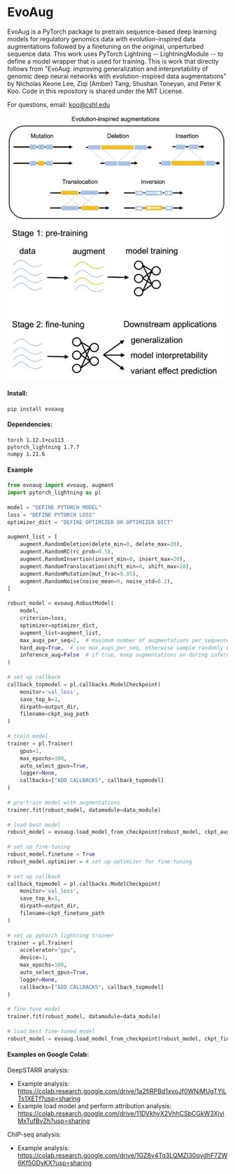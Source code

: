 # EvoAug

EvoAug is a PyTorch package to pretrain sequence-based deep learning models for regulatory genomics data with evolution-inspired data augmentations followed by a finetuning on the original, unperturbed sequence data. This work uses PyTorch Lightning -- LightningModule -- to define a model wrapper that is used for training. This is work that directly follows from "EvoAug: improving generalization and interpretability of genomic deep neural networks with evolution-inspired data augmentations" by Nicholas Keone Lee, Ziqi (Amber) Tang, Shushan Toneyan, and Peter K Koo. Code in this repository is shared under the MIT License.

For questions, email: koo@cshl.edu

<img src="fig/augmentations.png" alt="fig" width="500"/>

<img src="fig/overview.png" alt="overview" width="500"/>



#### Install:

```
pip install evoaug
```


#### Dependencies:

```
torch 1.12.1+cu113
pytorch_lightning 1.7.7
numpy 1.21.6
```


#### Example

```python
from evoaug import evoaug, augment
import pytorch_lightning as pl

model = "DEFINE PYTORCH MODEL"
loss = "DEFINE PYTORCH LOSS"
optimizer_dict = "DEFINE OPTIMIZER OR OPTIMIZER DICT"

augment_list = [
	augment.RandomDeletion(delete_min=0, delete_max=20),
	augment.RandomRC(rc_prob=0.5),
	augment.RandomInsertion(insert_min=0, insert_max=20),
	augment.RandomTranslocation(shift_min=0, shift_max=20),
	augment.RandomMutation(mut_frac=0.05),
	augment.RandomNoise(noise_mean=0, noise_std=0.2),
]

robust_model = evoaug.RobustModel(
	model,
	criterion=loss,
	optimizer=optimizer_dict,
	augment_list=augment_list,
	max_augs_per_seq=2,  # maximum number of augmentations per sequence
	hard_aug=True,  # use max_augs_per_seq, otherwise sample randomly up to max
	inference_aug=False  # if true, keep augmentations on during inference time
)

# set up callback
callback_topmodel = pl.callbacks.ModelCheckpoint(
	monitor='val_loss',
	save_top_k=1,
	dirpath=output_dir,
	filename=ckpt_aug_path
)

# train model
trainer = pl.Trainer(
	gpus=1,
	max_epochs=100,
	auto_select_gpus=True,
	logger=None,
	callbacks=["ADD CALLBACKS", callback_topmodel]
)

# pre-train model with augmentations
trainer.fit(robust_model, datamodule=data_module)

# load best model
robust_model = evoaug.load_model_from_checkpoint(robust_model, ckpt_aug_path)

# set up fine-tuning
robust_model.finetune = True
robust_model.optimizer = # set up optimizer for fine-tuning

# set up callback
callback_topmodel = pl.callbacks.ModelCheckpoint(
	monitor='val_loss',
	save_top_k=1,
	dirpath=output_dir,
	filename=ckpt_finetune_path
)

# set up pytorch lightning trainer
trainer = pl.Trainer(
	accelerator="gpu",
	device=1,
	max_epochs=100,
	auto_select_gpus=True,
	logger=None,
	callbacks=["ADD CALLBACKS", callback_topmodel]
)

# fine-tune model
trainer.fit(robust_model, datamodule=data_module)

# load best fine-tuned model
robust_model = evoaug.load_model_from_checkpoint(robust_model, ckpt_finetune_path)
```


#### Examples on Google Colab:

DeepSTARR analysis:
- Example analysis: https://colab.research.google.com/drive/1a2fiRPBd1xvoJf0WNiMUgTYiLTs1XETf?usp=sharing
- Example load model and perform attribution analysis: https://colab.research.google.com/drive/11DVkhyX2VhhCSbCGkW3XjviMxTufBvZh?usp=sharing

ChIP-seq analysis:
- Example analysis: https://colab.research.google.com/drive/1GZ8v4Tq3LQMZI30qvdhF7ZW6Kf5GDyKX?usp=sharing
